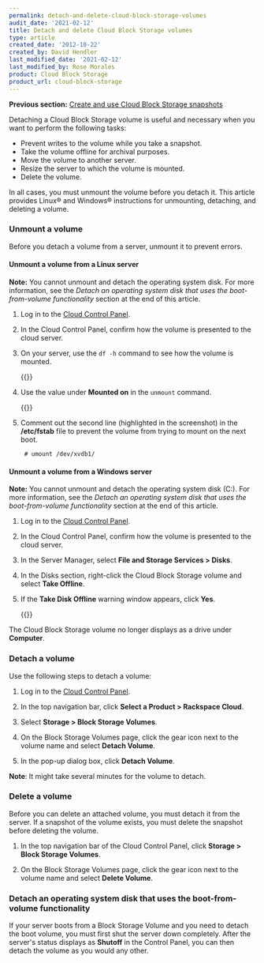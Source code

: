 ```yaml
---
permalink: detach-and-delete-cloud-block-storage-volumes
audit_date: '2021-02-12'
title: Detach and delete Cloud Block Storage volumes
type: article
created_date: '2012-10-22'
created_by: David Hendler
last_modified_date: '2021-02-12'
last_modified_by: Rose Morales
product: Cloud Block Storage
product_url: cloud-block-storage
---
```


**Previous section:** [Create and use Cloud Block Storage snapshots](/support/how-to/create-and-use-cloud-block-storage-snapshots)

Detaching a Cloud Block Storage volume is useful and necessary when you want to
perform the following tasks:

- Prevent writes to the volume while you take a snapshot.
- Take the volume offline for archival purposes.
- Move the volume to another server.
- Resize the server to which the volume is mounted.
- Delete the volume.

In all cases, you must unmount the volume before you detach it. This article
provides Linux&reg; and Windows&reg; instructions for unmounting, detaching, and deleting a volume.

### Unmount a volume

Before you detach a volume from a server, unmount it to prevent errors.

#### Unmount a volume from a Linux server

**Note:** You cannot unmount and detach the operating system disk. For more
information, see the *Detach an operating system disk that uses the
boot-from-volume functionality* section at the end of this article.

1. Log in to the [Cloud Control Panel](https://login.rackspace.com/).

2. In the Cloud Control Panel, confirm how the volume is presented to the cloud
    server.

3. On your server, use the `df -h` command to see how the volume is mounted.

   {{<image src="mount_point.png" alt="" title="">}}

4. Use the value under **Mounted on** in the `unmount` command.

   {{<image src="fstab2_0.png" alt="" title="">}}

5. Comment out the second line (highlighted in the screenshot) in the
    **/etc/fstab** file to prevent the volume from trying to mount on the next
    boot.

        # umount /dev/xvdb1/

#### Unmount a volume from a Windows server

**Note:** You cannot unmount and detach the operating system disk (C:). For more
information, see the *Detach an operating system disk that uses the
boot-from-volume functionality* section at the end of this article.

1. Log in to the [Cloud Control Panel](https://login.rackspace.com/).

2. In the Cloud Control Panel, confirm how the volume is presented to the cloud
    server.

3. In the Server Manager, select **File and Storage Services > Disks**.

4. In the Disks section, right-click the Cloud Block Storage volume and select
    **Take Offline**.

5. If the **Take Disk Offline** warning window appears, click **Yes**.

    {{<image src="win_bringoffline_0.jpeg" alt="" title="">}}

The Cloud Block Storage volume no longer displays as a drive under **Computer**.

### Detach a volume

Use the following steps to detach a volume:

1. Log in to the [Cloud Control Panel](https://login.rackspace.com/).

2. In the top navigation bar, click **Select a Product > Rackspace Cloud**.

2. Select **Storage > Block Storage Volumes**.

3. On the Block Storage Volumes page, click the gear icon next to the volume
    name and select **Detach Volume**.

4. In the pop-up dialog box, click **Detach Volume**.

**Note**: It might take several minutes for the volume to detach.

### Delete a volume

Before you can delete an attached volume, you must detach it from the server.
If a snapshot of the volume exists, you must delete the snapshot before
deleting the volume.

1. In the top navigation bar of the Cloud Control Panel, click **Storage > Block Storage Volumes**.

2. On the Block Storage Volumes page, click the gear icon next to the volume
    name and select **Delete Volume**.

### Detach an operating system disk that uses the boot-from-volume functionality

If your server boots from a Block Storage Volume and you need to detach the
boot volume, you must first shut the server down completely. After the server's status
displays as **Shutoff** in the Control Panel, you can then detach the
volume as you would any other.
